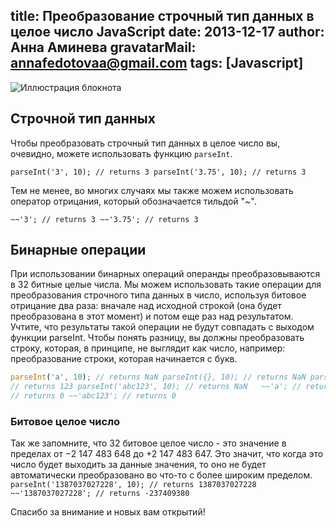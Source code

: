 title: Преобразование строчный тип данных в целое число JavaScript
date: 2013-12-17
author: Анна Аминева
gravatarMail: annafedotovaa@gmail.com
tags: [Javascript]
---

![Иллюстрация блокнота](/blog/images/parseInt.jpg)

## Строчной тип данных
Чтобы преобразовать строчный тип данных в целое число вы, очевидно, можете использовать функцию `parseInt`.

<!-- more -->

`parseInt('3', 10); // returns 3 parseInt('3.75', 10); // returns 3 `

Тем не менее, во многих случаях мы также можем использовать оператор отрицания, который обозначается тильдой "~".

`~~'3'; // returns 3 ~~'3.75'; // returns 3 `

## Бинарные операции
При использовании бинарных операций операнды преобразовываются в 32 битные целые числа. Мы можем использовать такие операции для преобразования строчного типа данных в число, используя битовое отрицание два раза: вначале над исходной строкой (она будет преобразована в этот момент) и потом еще раз над результатом.
Учтите, что результаты такой операции не будут совпадать с выходом функции parseInt. Чтобы понять разницу, вы должны преобразовать строку, которая, в принципе, не выглядит как число, например: преобразование строки, которая начинается с букв.

```javascript
parseInt('a', 10); // returns NaN parseInt({}, 10); // returns NaN parseInt('123abc', 10); 
// returns 123 parseInt('abc123', 10); // returns NaN   ~~'a'; // returns 0 ~~{}; // returns 0 ~~'123abc'; 
// returns 0 ~~'abc123'; // returns 0 
```

### Битовое целое число
Так же запомните, что 32 битовое целое число - это значение в пределах от −2 147 483 648 до +2 147 483 647. Это значит, что когда это число будет выходить за данные значения, то оно не будет автоматически преобразовано во что-то с более широким пределом. 
`parseInt('1387037027228', 10); // returns 1387037027228 ~~'1387037027228'; // returns -237409380` 

Спасибо за внимание и новых вам открытий!

